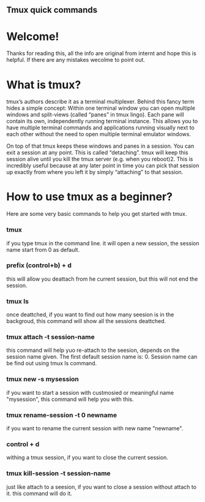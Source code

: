 Tmux quick commands
-----------------

# Welcome!
Thanks for reading this, all the info are original from internt and hope this is helpful.
If there are any mistakes wecolme to point out.

# What is tmux?
tmux’s authors describe it as a terminal multiplexer. Behind this fancy term hides a simple concept: Within one terminal window you can open multiple windows and split-views (called “panes” in tmux lingo). Each pane will contain its own, independently running terminal instance. This allows you to have multiple terminal commands and applications running visually next to each other without the need to open multiple terminal emulator windows.

On top of that tmux keeps these windows and panes in a session. You can exit a session at any point. This is called “detaching”. tmux will keep this session alive until you kill the tmux server (e.g. when you reboot)2. This is incredibly useful because at any later point in time you can pick that session up exactly from where you left it by simply “attaching” to that session.

# How to use tmux as a beginner?

Here are some very basic commands to help you get started with tmux.

### tmux
if you type tmux in the command line. it will open a new session, the session name start from 0 as default.

### prefix (control+b) + d
this will allow you deattach from he current session, but this will not end the session.

### tmux ls
once deattched, if you want to find out how many seesion is in the backgroud, this command will show all the sessions deattched.

### tmux attach -t session-name
this command will help yuo re-attach to the seesion, depends on the session name given. The first default session name is: 0. Session name can be find out using tmux ls command.
    
### tmux new -s mysession
if you want to start a session with custmosied or meaningful name "mysession", this command will help you with this.

### tmux rename-session -t 0 newname
if you want to rename the current session with new name "newname".

### control + d
withing a tmux session, if you want to close the current session.

### tmux kill-session -t session-name
just like attach to a seesion, if you want to close a session without attach to it. this command will do it.

    
